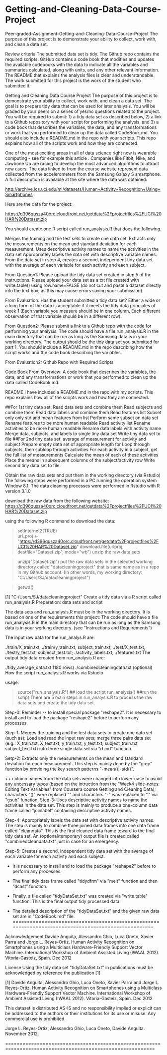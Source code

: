 # Getting-and-Cleaning-Data-Course-Project
Peer-graded-Assignment-Getting-and-Cleaning-Data-Course-Project
The purpose of this project is to demonstrate your ability to collect, work with, and clean a data set.

Review criteria The submitted data set is tidy. The Github repo contains the required scripts. GitHub contains a code book that modifies and updates the available codebooks with the data to indicate all the variables and summaries calculated, along with units, and any other relevant information. The README that explains the analysis files is clear and understandable. The work submitted for this project is the work of the student who submitted it.

Getting and Cleaning Data Course Project The purpose of this project is to demonstrate your ability to collect, work with, and clean a data set. The goal is to prepare tidy data that can be used for later analysis. You will be graded by your peers on a series of yes/no questions related to the project. You will be required to submit: 1) a tidy data set as described below, 2) a link to a Github repository with your script for performing the analysis, and 3) a code book that describes the variables, the data, and any transformations or work that you performed to clean up the data called CodeBook.md. You should also include a README.md in the repo with your scripts. This repo explains how all of the scripts work and how they are connected.

One of the most exciting areas in all of data science right now is wearable computing - see for example this article . Companies like Fitbit, Nike, and Jawbone Up are racing to develop the most advanced algorithms to attract new users. The data linked to from the course website represent data collected from the accelerometers from the Samsung Galaxy S smartphone. A full description is available at the site where the data was obtained:

http://archive.ics.uci.edu/ml/datasets/Human+Activity+Recognition+Using+Smartphones

Here are the data for the project:

https://d396qusza40orc.cloudfront.net/getdata%2Fprojectfiles%2FUCI%20HAR%20Dataset.zip

You should create one R script called run_analysis.R that does the following.

Merges the training and the test sets to create one data set. Extracts only the measurements on the mean and standard deviation for each measurement. Uses descriptive activity names to name the activities in the data set Appropriately labels the data set with descriptive variable names. From the data set in step 4, creates a second, independent tidy data set with the average of each variable for each activity and each subject.

From Question1: Please upload the tidy data set created in step 5 of the instructions. Please upload your data set as a txt file created with write.table() using row.name=FALSE (do not cut and paste a dataset directly into the text box, as this may cause errors saving your submission).

From Evaluation: Has the student submitted a tidy data set? Either a wide or a long form of the data is acceptable if it meets the tidy data principles of week 1 (Each variable you measure should be in one column, Each different observation of that variable should be in a different row).

From Question2: Please submit a link to a Github repo with the code for performing your analysis. The code should have a file run_analysis.R in the main directory that can be run as long as the Samsung data is in your working directory. The output should be the tidy data set you submitted for part 1. You should include a README.md in the repo describing how the script works and the code book describing the variables.

From Evaluation2: Github Repo with Required Scripts

Code Book From Overview: A code book that describes the variables, the data, and any transformations or work that you performed to clean up the data called CodeBook.md.

README I have included a README.md in the repo with my scripts. This repo explains how all of the scripts work and how they are connected.

##For 1st tiny data set: Read data sets and combine them Read subjects and combine them Read data labels and combine them Read features list Subset only only std and mean features from list Perform same subset on data set Rename features to be more human readable Read activity list Rename activities to be more human readable Rename data labels with activity name Merge data, subjects, and labels to single tiny data set Write tiny data set to file ##For 2nd tiny data set: average of measurement for activity and subject Prepare empty data set of appropriate length for Loop through subjects, then subloop through activities For each activity in a subject, get the full list of measurements Calculate the mean of each of these activities Place the means in subsequent columns of the subject/activity row Write second tiny data set to file.

Obtain the raw data sets and put them in the working directory (via Rstudio) The following steps were performed in a PC running the operation system Window 8.1. The data cleaning processes were performed in Rstudio with R version 3.1.0

download the raw data from the following website: https://d396qusza40orc.cloudfront.net/getdata%2Fprojectfiles%2FUCI%20HAR%20Dataset.zip

using the following R command to download the data:

 >setInternet2(TRUE)   
 >url_proj <- "https://d396qusza40orc.cloudfront.net/getdata%2Fprojectfiles%2FUCI%20HAR%20Dataset.zip"
 >download.file(urlproj, destfile="Dataset.zip", mode="wb")
unzip the raw data sets

 >unzip("Dataset.zip")
put the raw data sets in the selected working directory called "datacleaningproject" that is same name as in a repo in my Github account. (In other words, my working directory: "C:/Users/SJ/datacleaningproject")

 > getwd()

[1] "C:/Users/SJ/datacleaningproject"
Create a tidy data via a R script called run_analysis.R Preparation: data sets and script

The data sets and run_analysis.R must be in the working directory. It is based on one of the requirements this project: The code should have a file run_analysis.R in the main directory that can be run as long as the Samsung data is in your working directory. (see "Instructions and Requirements")

The input raw data for the run_analys.R are:

./train/X_train.txt, ./train/y_train.txt, subject_train.txt;
./test/X_test.txt, ./test/y_test.txt,  subjecct_test.txt;
./activity_labels.txt, ./features.txt
The output tidy data created from run_analysis.R are:

./tidy_average_data.txt (180 rows)
./combinedcleaningdata.txt (optional)
How the script run_analysis.R works via Rstudio

usage:

 > source("run_analysis.R") ## load the script
 > run_analysis() ##run the script
There are 5 main steps in run_analysis.R to process the raw data sets and create the tidy data set.

Step-0: Reminder -- to install special package "reshape2". It is necessary to install and to load the package "reshape2" before to perform any processes.

Step-1: Merges the training and the test data sets to create one data set (such as): Load and read the input raw sets; merge three pairs data set (e.g.: X_train.txt, X_test.txt; y_train.txt, y_test.txt; subject_train.txt, subject_text.txt) into three single data set via "rbind" function.

Setp-2: Extracts only the measurements on the mean and standard deviation for each measurement. This step is mainly done by the "grep" function by providing the key search patterns "-mean()|-std()".

++ column names from the data sets were changed into lower-case to avoid any uncessary typos
 (based on the intruction from the "Week4 slide-notes: Editing Text Variables" from 
 Coursera course Getting and Cleaning Data); characters "()" were replaced "" and
 characters "-" was replaced to "." via "gsub" function.
Step-3: Uses descriptive activity names to name the activities in the data set. This step is mainly to produce a one-column data frame called "joinlabel" containing descriptive activity names.

Step-4: Appropriately labels the data set with descriptive activity names. The step is mainly to combine three joined data frames into one data frame called "cleandata". This is the first cleaned data frame toward to the final tidy data set. An (optional/temporary) output file is created called "combinedcleandata.txt" just in case for an emergency.

Step-5: Creates a second, independent tidy data set with the average of each variable for each activity and each subject.

+ It is necessary to install and to load the package "reshape2" before to perform
any processes.

+ The final tidy data frame called "tidydfrm" via "melt" function and then "dcast" function.

+ Finally, a file called "tidyDataSet.txt" was created via "write.table" function.
  This is the final output tidy processed data.

+ The detailed description of the "tidyDataSet.txt" and the given raw data set
  are in "CodeBook.md" file.
====================================================================================================

Acknowledgement Davide Anguita, Alessandro Ghio, Luca Oneto, Xavier Parra and Jorge L. Reyes-Ortiz. Human Activity Recognition on Smartphones using a Multiclass Hardware-Friendly Support Vector Machine. International Workshop of Ambient Assisted Living (IWAAL 2012). Vitoria-Gasteiz, Spain. Dec 2012

License Using the tidy data set "tidyDataSet.txt" in publications must be acknowledged by reference the publication [1]

[1] Davide Anguita, Alessandro Ghio, Luca Oneto, Xavier Parra and Jorge L. Reyes-Ortiz. Human Activity Recognition on Smartphones using a Multiclass Hardware-Friendly Support Vector Machine. International Workshop of Ambient Assisted Living (IWAAL 2012). Vitoria-Gasteiz, Spain. Dec 2012

This dataset is distributed AS-IS and no responsibility implied or explicit can be addressed to the authors or their institutions for its use or misuse. Any commercial use is prohibited.

Jorge L. Reyes-Ortiz, Alessandro Ghio, Luca Oneto, Davide Anguita. November 2012.

==========================================================================================================
